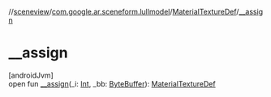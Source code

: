 //[sceneview](../../../index.md)/[com.google.ar.sceneform.lullmodel](../index.md)/[MaterialTextureDef](index.md)/[__assign](__assign.md)

# __assign

[androidJvm]\
open fun [__assign](__assign.md)(_i: [Int](https://kotlinlang.org/api/latest/jvm/stdlib/kotlin/-int/index.html), _bb: [ByteBuffer](https://developer.android.com/reference/kotlin/java/nio/ByteBuffer.html)): [MaterialTextureDef](index.md)
